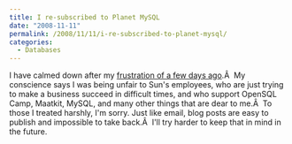 ```yaml
---
title: I re-subscribed to Planet MySQL
date: "2008-11-11"
permalink: /2008/11/11/i-re-subscribed-to-planet-mysql/
categories:
  - Databases
---
```

I have calmed down after my [frustration of a few days ago][1].Â  My conscience says I was being unfair to Sun's employees, who are just trying to make a business succeed in difficult times, and who support OpenSQL Camp, Maatkit, MySQL, and many other things that are dear to me.Â  To those I treated harshly, I'm sorry. Just like email, blog posts are easy to publish and impossible to take back.Â  I'll try harder to keep that in mind in the future.

 [1]: http://www.xaprb.com/blog/2008/10/30/i-unsubscribed-from-the-planet-mysql-feed/
